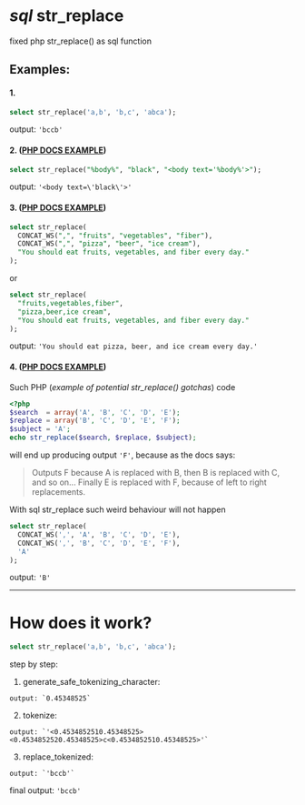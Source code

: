 # *sql* str_replace
fixed php str_replace() as sql function

## Examples:

#### 1.

```sql 
select str_replace('a,b', 'b,c', 'abca');
```

output: `'bccb'`

#### 2. ([PHP DOCS EXAMPLE](http://php.net/manual/pl/function.str-replace.php#example-4545))
```sql 
select str_replace("%body%", "black", "<body text='%body%'>");
```
output: `'<body text=\'black\'>'`

#### 3. ([PHP DOCS EXAMPLE](http://php.net/manual/pl/function.str-replace.php#example-4545))
```sql 
select str_replace(
  CONCAT_WS(",", "fruits", "vegetables", "fiber"), 
  CONCAT_WS(",", "pizza", "beer", "ice cream"), 
  "You should eat fruits, vegetables, and fiber every day."
);
```
or
```sql 
select str_replace(
  "fruits,vegetables,fiber", 
  "pizza,beer,ice cream", 
  "You should eat fruits, vegetables, and fiber every day."
);
```
output: `'You should eat pizza, beer, and ice cream every day.'`

#### 4. ([PHP DOCS EXAMPLE](http://php.net/manual/pl/function.str-replace.php#example-4546))
Such PHP (*example of potential str_replace() gotchas*) code 
```php
<?php
$search  = array('A', 'B', 'C', 'D', 'E');
$replace = array('B', 'C', 'D', 'E', 'F');
$subject = 'A';
echo str_replace($search, $replace, $subject);
```
will end up producing output `'F'`, because as the docs says:
> Outputs F because A is replaced with B, then B is replaced with C, and so on...
> Finally E is replaced with F, because of left to right replacements.

With sql str_replace such weird behaviour will not happen

```sql 
select str_replace(
  CONCAT_WS(',', 'A', 'B', 'C', 'D', 'E'),
  CONCAT_WS(',', 'B', 'C', 'D', 'E', 'F'),
  'A' 
);
```

output: `'B'`

---

# How does it work?
```sql 
select str_replace('a,b', 'b,c', 'abca');
```

step by step:

  1. generate_safe_tokenizing_character:

    output: `0.45348525`
  
  2. tokenize:
  
    output: `'<0.4534852510.45348525><0.4534852520.45348525>c<0.4534852510.45348525>'`
  
  3. replace_tokenized:

    output: `'bccb'`


final output: `'bccb'`
